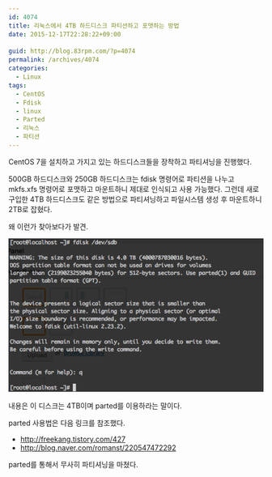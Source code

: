 ```yaml
---
id: 4074
title: 리눅스에서 4TB 하드디스크 파티션하고 포맷하는 방법
date: 2015-12-17T22:28:22+09:00

guid: http://blog.83rpm.com/?p=4074
permalink: /archives/4074
categories:
  - Linux
tags:
  - CentOS
  - Fdisk
  - linux
  - Parted
  - 리눅스
  - 파티션
---
```

CentOS 7을 설치하고 가지고 있는 하드디스크들을 장착하고 파티셔닝을 진행했다.

500GB 하드디스크와 250GB 하드디스크는 fdisk 명령어로 파티션을 나누고 mkfs.xfs 명령어로 포맷하고 마운트하니 제대로 인식되고 사용 가능했다. 그런데 새로 구입한 4TB 하드디스크도 같은 방법으로 파티셔닝하고 파일시스템 생성 후 마운트하니 2TB로 잡혔다.

왜 이런가 찾아보다가 발견.

![](/assets/images/hdd.png)

내용은 이 디스크는 4TB이며 parted를 이용하라는 말이다.

parted 사용법은 다음 링크를 참조했다.

  * <http://freekang.tistory.com/427>
  * <http://blog.naver.com/romanst/220547472292>

parted를 통해서 무사히 파티셔닝을 마쳤다.
